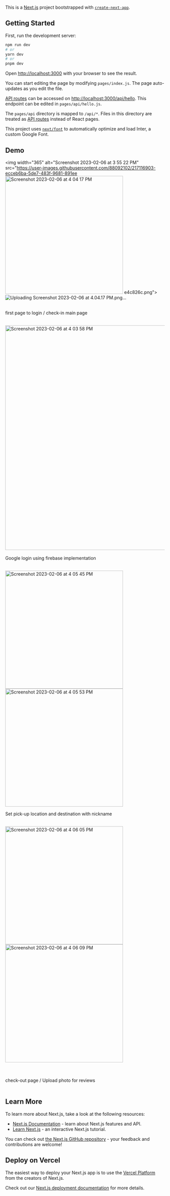 This is a [Next.js](https://nextjs.org/) project bootstrapped with [`create-next-app`](https://github.com/vercel/next.js/tree/canary/packages/create-next-app).

## Getting Started

First, run the development server:

```bash
npm run dev
# or
yarn dev
# or
pnpm dev
```

Open [http://localhost:3000](http://localhost:3000) with your browser to see the result.

You can start editing the page by modifying `pages/index.js`. The page auto-updates as you edit the file.

[API routes](https://nextjs.org/docs/api-routes/introduction) can be accessed on [http://localhost:3000/api/hello](http://localhost:3000/api/hello). This endpoint can be edited in `pages/api/hello.js`.

The `pages/api` directory is mapped to `/api/*`. Files in this directory are treated as [API routes](https://nextjs.org/docs/api-routes/introduction) instead of React pages.

This project uses [`next/font`](https://nextjs.org/docs/basic-features/font-optimization) to automatically optimize and load Inter, a custom Google Font.



## Demo

<img width="365" alt="Screenshot 2023-02-06 at 3 55 22 PM" src="https://user-images.githubusercontent.com/88092102/217116903-ecceb6ba-5de7-483f-9681-891ee<img width="372" alt="Screenshot 2023-02-06 at 4 04 17 PM" src="https://user-images.githubusercontent.com/88092102/217116936-40db086d-6ad6-425a-9b89-5dfd2aa2ab51.png">
e4c826c.png"> ![Uploading Screenshot 2023-02-06 at 4.04.17 PM.png…]()

<br/>
first page to login / check-in main page <br/><br/>

<img width="708" alt="Screenshot 2023-02-06 at 4 03 58 PM" src="https://user-images.githubusercontent.com/88092102/217115030-b459c650-015d-4ddb-a659-e0e758db28bf.png"> <br/>
<br/>
Google login using firebase implementation <br/><br/>


<img width="372" alt="Screenshot 2023-02-06 at 4 05 45 PM" src="https://user-images.githubusercontent.com/88092102/217116972-bfc43205-bab1-4e2f-a98c-ed4d0eae44ae.png">
<img width="372" alt="Screenshot 2023-02-06 at 4 05 53 PM" src="https://user-images.githubusercontent.com/88092102/217116978-9eea7c38-3f5e-4b4c-96a3-141adbe2b26d.png">
<br/>

Set pick-up location and destination with nickname <br/><br/>



<img width="372" alt="Screenshot 2023-02-06 at 4 06 05 PM" src="https://user-images.githubusercontent.com/88092102/217117008-0fcded33-7a26-4e93-83b0-eca5e2a54f5d.png"> <img width="372" alt="Screenshot 2023-02-06 at 4 06 09 PM" src="https://user-images.githubusercontent.com/88092102/217117014-83535e86-59be-48fa-8075-d0f7a90cc549.png">


<br/>
<br/>
check-out page / Upload photo for reviews <br/><br/>








## Learn More

To learn more about Next.js, take a look at the following resources:

- [Next.js Documentation](https://nextjs.org/docs) - learn about Next.js features and API.
- [Learn Next.js](https://nextjs.org/learn) - an interactive Next.js tutorial.

You can check out [the Next.js GitHub repository](https://github.com/vercel/next.js/) - your feedback and contributions are welcome!

## Deploy on Vercel

The easiest way to deploy your Next.js app is to use the [Vercel Platform](https://vercel.com/new?utm_medium=default-template&filter=next.js&utm_source=create-next-app&utm_campaign=create-next-app-readme) from the creators of Next.js.

Check out our [Next.js deployment documentation](https://nextjs.org/docs/deployment) for more details.
